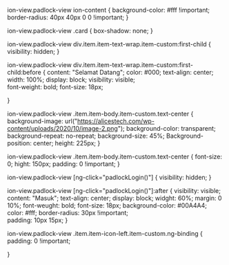 
ion-view.padlock-view ion-content {
	 background-color: #fff !important;
  	 border-radius: 40px 40px 0 0 !important; 
}

ion-view.padlock-view .card {
  	box-shadow: none;
}


ion-view.padlock-view div.item.item-text-wrap.item-custom:first-child {
  	visibility: hidden;	
}

ion-view.padlock-view div.item.item-text-wrap.item-custom:first-child:before {
  	content: "Selamat Datang";
  	color: #000;
  	text-align: center;
  	width: 100%;
  	display: block;
  	visibility: visible; 	
  	font-weight: bold;
  	font-size:	18px;
  	
}

ion-view.padlock-view .item.item-body.item-custom.text-center {
  	background-image: url("https://alicestech.com/wp-content/uploads/2020/10/image-2.png");
  	background-color: transparent;
  	background-repeat: no-repeat;
  	background-size: 45%;
    Background-position: center; 
  	height: 225px;
}

ion-view.padlock-view .item.item-body.item-custom.text-center {
	font-size: 0;
  	hight: 150px;
  	padding: 0 !important;
}	  	

ion-view.padlock-view [ng-click="padlockLogin()"] {
 	visibility: hidden;
}

ion-view.padlock-view [ng-click="padlockLogin()"]:after {
 	visibility: visible;
  	content: "Masuk";
  	text-align: center;
  	display: block;
  	widght: 60%;
  	margin: 0 10%;
  	font-weught: bold;
  	font-size: 18px;
  	background-color: #00A4A4;
  	color: #fff;
    border-radius: 30px !important;  	
	padding: 10px 15px;
}

ion-view.padlock-view .item.item-icon-left.item-custom.ng-binding {
	padding: 0 !important;
  	
}
